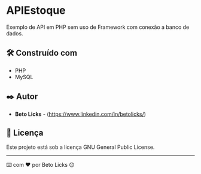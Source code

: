 # APIEstoque

Exemplo de API em PHP sem uso de Framework com conexão a banco de dados.

## 🛠️ Construído com

* PHP
* MySQL

## ✒️ Autor

* **Beto Licks** - (https://www.linkedin.com/in/betolicks/)

## 📄 Licença

Este projeto está sob a licença GNU General Public License.

---
⌨️ com ❤️ por Beto Licks 😊
